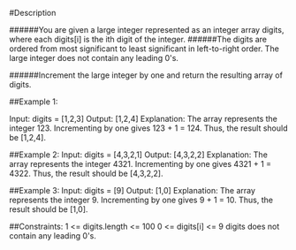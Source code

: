 #Description

######You are given a large integer represented as an integer array digits, where each digits[i] is the ith digit of the integer. 
######The digits are ordered from most significant to least significant in left-to-right order. The large integer does not contain any leading 0's.

######Increment the large integer by one and return the resulting array of digits.

##Example 1:

Input: digits = [1,2,3]
Output: [1,2,4]
Explanation: The array represents the integer 123.
Incrementing by one gives 123 + 1 = 124.
Thus, the result should be [1,2,4].

##Example 2:
Input: digits = [4,3,2,1]
Output: [4,3,2,2]
Explanation: The array represents the integer 4321.
Incrementing by one gives 4321 + 1 = 4322.
Thus, the result should be [4,3,2,2].

##Example 3:
Input: digits = [9]
Output: [1,0]
Explanation: The array represents the integer 9.
Incrementing by one gives 9 + 1 = 10.
Thus, the result should be [1,0].
 

##Constraints:
1 <= digits.length <= 100
0 <= digits[i] <= 9
digits does not contain any leading 0's.
